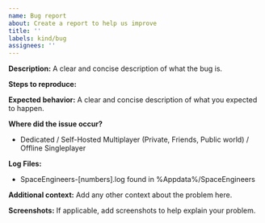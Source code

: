 ```yaml
---
name: Bug report
about: Create a report to help us improve
title: ''
labels: kind/bug
assignees: ''
---
```


**Description:**
A clear and concise description of what the bug is.

**Steps to reproduce:**



**Expected behavior:**
A clear and concise description of what you expected to happen.

**Where did the issue occur?**
- Dedicated / Self-Hosted Multiplayer (Private, Friends, Public world) / Offline Singleplayer

**Log Files:**
- SpaceEngineers-[numbers].log found in %Appdata%/SpaceEngineers

**Additional context:**
Add any other context about the problem here.

**Screenshots:**
If applicable, add screenshots to help explain your problem.
